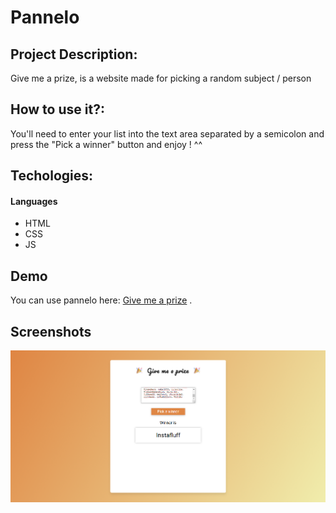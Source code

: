 # Pannelo

## Project Description:

Give me a prize, is a website made for picking a random subject / person

## How to use it?:

You'll need to enter your list into the text area separated by a semicolon and press the "Pick a winner" button and enjoy ! ^^

## Techologies:

#### Languages

- HTML
- CSS
- JS

## Demo

You can use pannelo here: [Give me a prize](https://atndesign.github.io/give-me-a-prize/) .

## Screenshots

<img src="./screen.png" alt="demo" />

